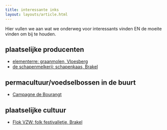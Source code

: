 ```yaml
---
title: interessante inks
layout: layouts/article.html
---
```


Hier vullen we aan wat we onderweg voor interessants vinden EN de moeite vinden om bij te houden.
## plaatselijke producenten
- [elementerre: graanmolen, Vloesberg](https://elementerre.be)
- [de schapenmelkerij: schapenkaas, Brakel](https://schapenmelkerij.be)
## permacultuur/voedselbossen in de buurt
- [Campagne de Bourangt](https://www.facebook.com/people/Campagne-de-Bourangt/61556682565273/?_rdr)
## plaatselijke cultuur
- [Flok VZW: folk festivalletje, Brakel](https://www.flokvzw.be)
